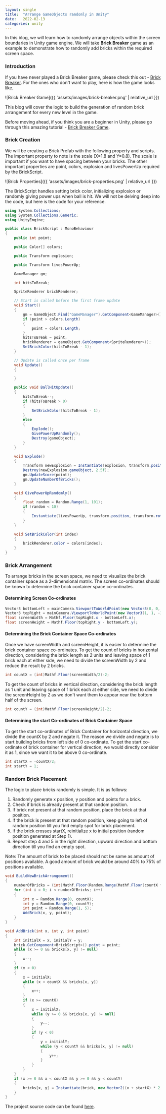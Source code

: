 ```yaml
---
layout: single
title:  "Arrange GameObjects randomly in Unity"
date:   2022-02-13
categories: unity
---
```


In this blog, we will learn how to randomly arrange objects within the screen boundaries
in Unity game engine. We will take **Brick Breaker** game as an example to demonstrate how to randomly
add bricks within the required screen space.

### Introduction

If you have never played a Brick Breaker game, please check this out -
[Brick Breaker](https://brick-breaker.dhirajsalian.com). For the ones who don't want to
play, here is how the game looks like.

![Brick Breaker Game]({{ 'assets/images/brick-breaker.png' | relative_url }})

This blog will cover the logic to build the generation of random brick arrangement for
every new level in the game.

Before moving ahead, if you think you are a beginner in Unity, please go through this amazing
tutorial - [Brick Breaker Game](https://www.youtube.com/watch?v=NWG8vO02oj4&ab_channel=freeCodeCamp.org).

### Brick Creation

We will be creating a Brick Prefab with the following property and scripts. The important
property to note is the scale (X=1.8 and Y=0.8). The scale is important if you want to 
have spacing between your bricks. The other important properties are point, colors, explosion
and livesPowerUp required by the BrickScript.

![Brick Properties]({{ 'assets/images/brick-properties.png' | relative_url }})

The BrickScript handles setting brick color, initializing explosion or randomly giving power
ups when ball is hit. We will not be delving deep into the code, but here is the code for your reference.

```cs
using System.Collections;
using System.Collections.Generic;
using UnityEngine;

public class BrickScript : MonoBehaviour
{
    public int point;

    public Color[] colors;

    public Transform explosion;

    public Transform livesPowerUp;

    GameManager gm;

    int hitsToBreak;

    SpriteRenderer brickRenderer;

    // Start is called before the first frame update
    void Start()
    {
        gm = GameObject.Find("GameManager").GetComponent<GameManager>();
        if (point > colors.Length)
        {
            point = colors.Length;
        }
        hitsToBreak = point;
        brickRenderer = gameObject.GetComponent<SpriteRenderer>();
        SetBrickColor(hitsToBreak - 1);
    }

    // Update is called once per frame
    void Update()
    {

    }

    public void BallHitUpdate()
    {
        hitsToBreak--;
        if (hitsToBreak > 0)
        {
            SetBrickColor(hitsToBreak - 1);
        }
        else
        {
            Explode();
            GivePowerUpRandomly();
            Destroy(gameObject);
        }
    }

    void Explode()
    {
        Transform newExplosion = Instantiate(explosion, transform.position, transform.rotation);
        Destroy(newExplosion.gameObject, 2.5f);
        gm.UpdateScore(point);
        gm.UpdateNumberOfBricks();
    }

    void GivePowerUpRandomly()
    {
        float random = Random.Range(1, 101);
        if (random < 10)
        {
            Instantiate(livesPowerUp, transform.position, transform.rotation);
        }
    }

    void SetBrickColor(int index)
    {
        brickRenderer.color = colors[index];
    }
}
```

### Brick Arrangement

To arrange bricks in the screen space, we need to visualize the brick container space as a 2-dimensional matrix.
The screen co-ordinates should be known to determine the brick container space co-ordinates.

#### Determining Screen Co-ordinates

```cs
Vector3 bottomLeft = mainCamera.ViewportToWorldPoint(new Vector3(0, 0, -10));
Vector3 topRight = mainCamera.ViewportToWorldPoint(new Vector3(1, 1, -10));
float screenWidth = Mathf.Floor(topRight.x - bottomLeft.x);
float screenHeight = Mathf.Floor(topRight.y - bottomLeft.y);
```

#### Determining the Brick Container Space Co-ordinates

Once we have screenWidth and screenHeight, it is easier to determine the brick container space co-ordinates.
To get the count of bricks in horizontal direction, considering the brick length as 2 units and leaving space of 1 brick
each at either side, we need to divide the screenWidth by 2 and reduce the result by 2 bricks.
```cs
int countX = (int)Mathf.Floor(screenWidth/2)-2;
```

To get the count of bricks in vertical direction, considering the brick length as 1 unit and leaving space of 1 brick
each at either side, we need to divide the screenHeight by 2 as we don't want them to appear near the bottom half of
the screen.
```cs
int countY = (int)Mathf.Floor(screenHeight/2)-2;
```

#### Determining the start Co-ordinates of Brick Container Space

To get the start co-ordinates of Brick Container for horizontal direction, we divide the countX by 2 and negate it. The
reason we divide and negate is to start building bricks from left side of 0 co-ordinate. To get the start co-ordinate
of brick container for vertical direction, we would directly consider it as 1, since we want it to be above 0 co-ordinate.
```cs
int startX = -countX/2;
int startY = 1;
```

### Random Brick Placement

The logic to place bricks randomly is simple. It is as follows:
1. Randomly generate x position, y position and points for a brick.
2. Check if brick is already present at that random position.
3. If brick not present at that random position, place the brick at that position.
4. If the brick is present at that random position, keep going to left of random position till you find empty spot for 
brick placement.
5. If the brick crosses startX, reinitialize x to initial position (random position generated at Step 1).
6. Repeat step 4 and 5 in the right direction, upward direction and bottom direction till you find an empty spot.

Note: The amount of brick to be placed should not be same as amount of positions available. A good amount of brick would
be around 40% to 75% of positions available.

```cs
void BuildNewBrickArrangement()
{
    numberOfBricks = (int)Mathf.Floor(Random.Range(Mathf.Floor(countX * countY * 0.4f), Mathf.Floor(countX * countY * 0.7f)));
    for (int i = 0; i < numberOfBricks; i++)
    {
        int x = Random.Range(0, countX);
        int y = Random.Range(0, countY);
        int point = Random.Range(1, 5);
        AddBrick(x, y, point);
    }
}

void AddBrick(int x, int y, int point)
{
    int initialX = x, initialY = y;
    brick.GetComponent<BrickScript>().point = point;
    while (x >= 0 && bricks[x, y] != null)
    {
        x--;
    }
    if (x < 0)
    {
        x = initialX;
        while (x < countX && bricks[x, y])
        {
            x++;
        }
        if (x >= countX)
        {
            x = initialX;
            while (y >= 0 && bricks[x, y] != null)
            {
                y--;
            }
            if (y < 0)
            {
                y = initialY;
                while (y < countY && bricks[x, y] != null)
                {
                    y++;
                }
            }
        }
    }
    if (x >= 0 && x < countX && y >= 0 && y < countY)
    {
        bricks[x, y] = Instantiate(brick, new Vector2((x + startX) * 2, y + startY), Quaternion.identity).gameObject;
    }
}
```

The project source code can be found [here](https://github.com/dhiraj-salian/brick-breaker).